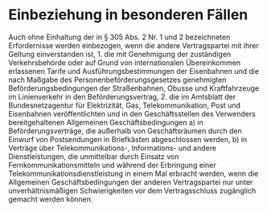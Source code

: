 # Einbeziehung in besonderen Fällen

Auch ohne Einhaltung der in § 305 Abs. 2 Nr. 1 und 2 bezeichneten Erfordernisse werden einbezogen, wenn die andere Vertragspartei mit ihrer Geltung einverstanden ist,  1\.
 die mit Genehmigung der zuständigen Verkehrsbehörde oder auf Grund von internationalen Übereinkommen erlassenen Tarife und Ausführungsbestimmungen der Eisenbahnen und die nach Maßgabe des Personenbeförderungsgesetzes genehmigten Beförderungsbedingungen der Straßenbahnen, Obusse und Kraftfahrzeuge im Linienverkehr in den Beförderungsvertrag,
 2\.
 die im Amtsblatt der Bundesnetzagentur für Elektrizität, Gas, Telekommunikation, Post und Eisenbahnen veröffentlichten und in den Geschäftsstellen des Verwenders bereitgehaltenen Allgemeinen Geschäftsbedingungen a)
 in Beförderungsverträge, die außerhalb von Geschäftsräumen durch den Einwurf von Postsendungen in Briefkästen abgeschlossen werden,
 b)
 in Verträge über Telekommunikations\-, Informations\- und andere Dienstleistungen, die unmittelbar durch Einsatz von Fernkommunikationsmitteln und während der Erbringung einer Telekommunikationsdienstleistung in einem Mal erbracht werden, wenn die Allgemeinen Geschäftsbedingungen der anderen Vertragspartei nur unter unverhältnismäßigen Schwierigkeiten vor dem Vertragsschluss zugänglich gemacht werden können.

 

